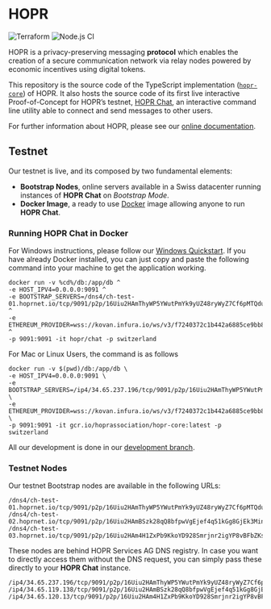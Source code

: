 # HOPR

![Terraform](https://github.com/hoprnet/hopr-devops/workflows/Terraform/badge.svg)
![Node.js CI](https://github.com/hoprnet/hopr-core/workflows/Node.js%20CI/badge.svg)

HOPR is a privacy-preserving messaging **protocol** which enables the creation of a secure communication network via relay nodes powered by economic incentives using digital tokens.

This repository is the source code of the TypeScript implementation ([`hopr-core`](https://www.npmjs.com/package/@hoprnet/hopr-core)) of HOPR. It also hosts the source code of its first live interactive Proof-of-Concept for HOPR’s testnet, [HOPR Chat](https://hub.docker.com/r/hopr/chat), an interactive command line utility able to connect and send messages to other users.

For further information about HOPR, please see our [online documentation](https://docs.hoprnet.io/home/).

## Testnet

Our testnet is live, and its composed by two fundamental elements:

- **Bootstrap Nodes**, online servers available in a Swiss datacenter running instances of **HOPR Chat** on _Bootstrap Mode_.
- **Docker Image**, a ready to use [Docker](https://www.docker.com/) image allowing anyone to run **HOPR Chat**.

### Running HOPR Chat in Docker

For Windows instructions, please follow our [Windows Quickstart](https://docs.hoprnet.io/home/getting-started/quickstart/windows-quickstart). If you have already Docker installed, you can just copy and paste the following command into your machine to get the application working.

```
docker run -v %cd%/db:/app/db ^
-e HOST_IPV4=0.0.0.0:9091 ^
-e BOOTSTRAP_SERVERS=/dns4/ch-test-01.hoprnet.io/tcp/9091/p2p/16Uiu2HAmThyWP5YWutPmYk9yUZ48ryWyZ7Cf6pMTQduvHUS9sGE7 ^
-e ETHEREUM_PROVIDER=wss://kovan.infura.io/ws/v3/f7240372c1b442a6885ce9bb825ebc36 ^
-p 9091:9091 -it hopr/chat -p switzerland
```

For Mac or Linux Users, the command is as follows

```
docker run -v $(pwd)/db:/app/db \
-e HOST_IPV4=0.0.0.0:9091 \
-e BOOTSTRAP_SERVERS=/ip4/34.65.237.196/tcp/9091/p2p/16Uiu2HAmThyWP5YWutPmYk9yUZ48ryWyZ7Cf6pMTQduvHUS9sGE7 \
-e ETHEREUM_PROVIDER=wss://kovan.infura.io/ws/v3/f7240372c1b442a6885ce9bb825ebc36 \
-p 9091:9091 -it gcr.io/hoprassociation/hopr-core:latest -p switzerland
```

All our development is done in our [development branch](https://github.com/hoprnet/hopr-core/tree/develop).

### Testnet Nodes

Our testnet Bootstrap nodes are available in the following URLs:

```
/dns4/ch-test-01.hoprnet.io/tcp/9091/p2p/16Uiu2HAmThyWP5YWutPmYk9yUZ48ryWyZ7Cf6pMTQduvHUS9sGE7
/dns4/ch-test-02.hoprnet.io/tcp/9091/p2p/16Uiu2HAmBSzk28qQ8bfpwVgEjef4q51kGg8GjEk3MinyyTB2WTGn
/dns4/ch-test-03.hoprnet.io/tcp/9091/p2p/16Uiu2HAm4H1ZxPb9KkoYD928Smrjnr2igYP8vBFbZKs5B8gchTnT
```

These nodes are behind HOPR Services AG DNS registry. In case you want to directly access them without the DNS request, you can simply pass these directly to your **HOPR Chat** instance.

```
/ip4/34.65.237.196/tcp/9091/p2p/16Uiu2HAmThyWP5YWutPmYk9yUZ48ryWyZ7Cf6pMTQduvHUS9sGE7
/ip4/34.65.119.138/tcp/9091/p2p/16Uiu2HAmBSzk28qQ8bfpwVgEjef4q51kGg8GjEk3MinyyTB2WTGn
/ip4/34.65.120.13/tcp/9091/p2p/16Uiu2HAm4H1ZxPb9KkoYD928Smrjnr2igYP8vBFbZKs5B8gchTnT
```
